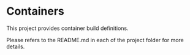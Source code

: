 # Containers

This project provides container build definitions.

Please refers to the README.md in each of the project folder for more details.